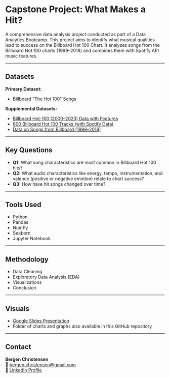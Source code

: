 # Capstone Project: What Makes a Hit?

A comprehensive data analysis project conducted as part of a Data Analytics Bootcamp. This project aims to identify what musical qualities lead to success on the Billboard Hot 100 Chart. It analyzes songs from the Billboard Hot 100 charts (1999–2018) and combines them with Spotify API music features.

---

## Datasets

**Primary Dataset:**

- [Billboard "The Hot 100" Songs](https://www.kaggle.com/datasets/dhruvildave/billboard-the-hot-100-songs)

**Supplemental Datasets:**

- [Billboard Hot-100 (2000–2023) Data with Features](https://www.kaggle.com/datasets/suparnabiswas/billboard-hot-1002000-2023-data-with-features)  
- [600 Billboard Hot 100 Tracks (with Spotify Data)](https://www.kaggle.com/datasets/thebumpkin/600-billboard-hot-100-tracks-with-spotify-data)  
- [Data on Songs from Billboard (1999–2019)](https://www.kaggle.com/datasets/danield2255/data-on-songs-from-billboard-19992019)

---

## Key Questions

- **Q1:** What song characteristics are most common in Billboard Hot 100 hits?  
- **Q2:** What audio characteristics like energy, tempo, instrumentation, and valence (positive or negative emotion) relate to chart success?  
- **Q3:** How have hit songs changed over time?

---

## Tools Used

- Python  
- Pandas  
- NumPy  
- Seaborn  
- Jupyter Notebook

---

## Methodology

- Data Cleaning  
- Exploratory Data Analysis (EDA)  
- Visualizations  
- Conclusion

---

## Visuals

- [Google Slides Presentation](https://docs.google.com/presentation/d/1ahC31qYy05f3O3vm1d8PVFKXpzpKjkLAKjGiYedlL0k/edit?slide=id.g2494cf789d9_0_65#slide=id.g2494cf789d9_0_65)  
- Folder of charts and graphs also available in this GitHub repository

---

## Contact

**Bergen Christensen**  
📧 bergen.christensen@gmail.com  
🔗 [LinkedIn Profile](https://www.linkedin.com/in/bergen-christensen)
